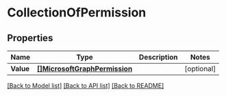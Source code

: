 # CollectionOfPermission

## Properties

Name | Type | Description | Notes
------------ | ------------- | ------------- | -------------
**Value** | [**[]MicrosoftGraphPermission**](microsoft.graph.permission.md) |  | [optional] 

[[Back to Model list]](../README.md#documentation-for-models) [[Back to API list]](../README.md#documentation-for-api-endpoints) [[Back to README]](../README.md)


